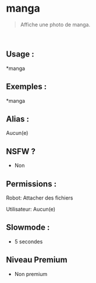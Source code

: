 # manga

> Affiche une photo de manga.

<br>

## Usage :

*manga

## Exemples :

*manga

## Alias :

Aucun(e)

## NSFW ?

- Non

## Permissions :

Robot: Attacher des fichiers
<br>

Utilisateur: Aucun(e)

## Slowmode :

- 5 secondes

## Niveau Premium

- Non premium